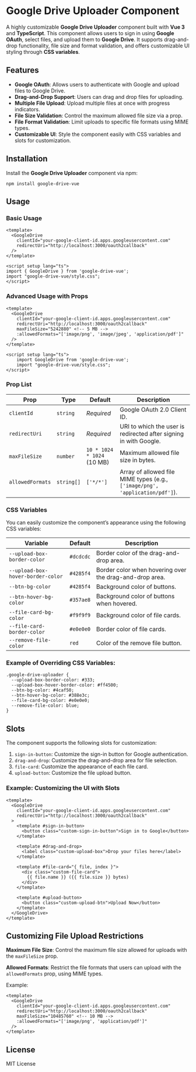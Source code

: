 Google Drive Uploader Component
===============================

A highly customizable **Google Drive Uploader** component built with **Vue 3** and **TypeScript**. This component allows users to sign in using **Google OAuth**, select files, and upload them to **Google Drive**. It supports drag-and-drop functionality, file size and format validation, and offers customizable UI styling through **CSS variables**.

Features
--------

*   **Google OAuth**: Allows users to authenticate with Google and upload files to Google Drive.
*   **Drag-and-Drop Support**: Users can drag and drop files for uploading.
*   **Multiple File Upload**: Upload multiple files at once with progress indicators.
*   **File Size Validation**: Control the maximum allowed file size via a prop.
*   **File Format Validation**: Limit uploads to specific file formats using MIME types.
*   **Customizable UI**: Style the component easily with CSS variables and slots for customization.

Installation
------------

Install the **Google Drive Uploader** component via npm:

    npm install google-drive-vue
    

Usage
-----

### Basic Usage

    <template>
      <GoogleDrive
        clientId="your-google-client-id.apps.googleusercontent.com"
        redirectUri="http://localhost:3000/oauth2callback"
      />
    </template>
    
    <script setup lang="ts">
    import { GoogleDrive } from 'google-drive-vue';
    import "google-drive-vue/style.css";
    </script>
    

### Advanced Usage with Props

    <template>
      <GoogleDrive
        clientId="your-google-client-id.apps.googleusercontent.com"
        redirectUri="http://localhost:3000/oauth2callback"
        maxFileSize="5242880" <!-- 5 MB -->
        :allowedFormats="['image/png', 'image/jpeg', 'application/pdf']"
      />
    </template>
    
    <script setup lang="ts">
        import GoogleDrive from 'google-drive-vue';
        import "google-drive-vue/style.css";
    </script>
    

### Prop List

| Prop | Type | Default | Description |
|--- | --- | --- | --- |
| `clientId` | `string` | _Required_ | Google OAuth 2.0 Client ID. |
| `redirectUri` | `string` | _Required_ | URI to which the user is redirected after signing in with Google. |
|`maxFileSize` | `number` | `10 * 1024 * 1024` (10 MB) | Maximum allowed file size in bytes. |
|`allowedFormats` | `string[]`  | `['*/*']` | Array of allowed file MIME types (e.g., `['image/png', 'application/pdf']`). |

### CSS Variables

You can easily customize the component’s appearance using the following CSS variables:

| Variable | Default | Description | 
|--- | --- | --- |
|`--upload-box-border-color` | `#dcdcdc` | Border color of the drag-and-drop area. |
| `--upload-box-hover-border-color` | `#4285f4` | Border color when hovering over the drag-and-drop area. |
| `--btn-bg-color` | `#4285f4` | Background color of buttons. |
| `--btn-hover-bg-color` | `#357ae8` | Background color of buttons when hovered.|
| `--file-card-bg-color` | `#f9f9f9` | Background color of file cards.|
| `--file-card-border-color` | `#e0e0e0` | Border color of file cards.|
| `--remove-file-color` | `red` | Color of the remove file button.|

### Example of Overriding CSS Variables:

    .google-drive-uploader {
      --upload-box-border-color: #333;
      --upload-box-hover-border-color: #ff4500;
      --btn-bg-color: #4caf50;
      --btn-hover-bg-color: #388e3c;
      --file-card-bg-color: #e0e0e0;
      --remove-file-color: blue;
    }
    

Slots
-----

The component supports the following slots for customization:

1.  `sign-in-button`: Customize the sign-in button for Google authentication.
2.  `drag-and-drop`: Customize the drag-and-drop area for file selection.
3.  `file-card`: Customize the appearance of each file card.
4.  `upload-button`: Customize the file upload button.

### Example: Customizing the UI with Slots

    <template>
      <GoogleDrive
        clientId="your-google-client-id.apps.googleusercontent.com"
        redirectUri="http://localhost:3000/oauth2callback"
      >
        <template #sign-in-button>
          <button class="custom-sign-in-button">Sign in to Google</button>
        </template>
    
        <template #drag-and-drop>
          <label class="custom-upload-box">Drop your files here</label>
        </template>
    
        <template #file-card="{ file, index }">
          <div class="custom-file-card">
            {{ file.name }} ({{ file.size }} bytes)
          </div>
        </template>
    
        <template #upload-button>
          <button class="custom-upload-btn">Upload Now</button>
        </template>
      </GoogleDrive>
    </template>
    

Customizing File Upload Restrictions
------------------------------------

**Maximum File Size**: Control the maximum file size allowed for uploads with the `maxFileSize` prop.

**Allowed Formats**: Restrict the file formats that users can upload with the `allowedFormats` prop, using MIME types.

Example:

    <template>
      <GoogleDrive
        clientId="your-google-client-id.apps.googleusercontent.com"
        redirectUri="http://localhost:3000/oauth2callback"
        maxFileSize="10485760" <!-- 10 MB -->
        :allowedFormats="['image/png', 'application/pdf']"
      />
    </template>
    

License
-------

MIT License
